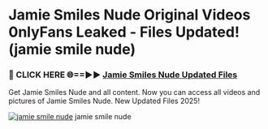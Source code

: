 # Jamie Smiles Nude Original Videos 0nlyFans Leaked - Files Updated! (jamie smile nude)

<h3>🔴 CLICK HERE 🌐==►► <a href="https://tinyurl.com/2p9ay9w9" rel="nofollow">Jamie Smiles Nude Updated Files</a></h3>

Get Jamie Smiles Nude and all content. Now you can access all videos and pictures of Jamie Smiles Nude. New Updated Files 2025!

[![jamie smile nude](https://i.imgur.com/KQgVmj3.gif)](https://tinyurl.com/2p9ay9w9)
jamie smile nude